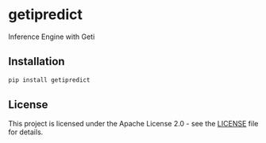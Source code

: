 # getipredict

Inference Engine with Geti

## Installation

```bash
pip install getipredict
```

## License

This project is licensed under the Apache License 2.0 - see the [LICENSE](LICENSE) file for details.
